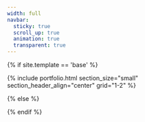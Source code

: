 ```yaml
---
width: full
navbar:
  sticky: true
  scroll_up: true
  animation: true
  transparent: true
---
```


[comment]: # (This actually is the most platform independent comment)

{% if site.template == 'base' %}

  {% include portfolio.html 
    section_size="small"
    section_header_align="center"
    grid="1-2"
  %}
  
{% else %}


{% endif %}